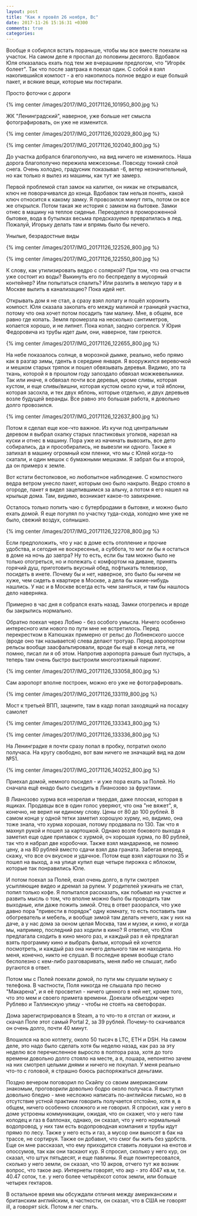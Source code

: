 ```yaml
---
layout: post
title: "Как я провёл 26 ноября, Вс"
date: 2017-11-26 15:16:31 +0300
comments: true
categories: 
---
```

Вообще я собирлся встать пораньше, чтобы мы все вместе поехали на участок. На самом деле я проспал до половины десятого. Вдобавок Юля отказалась ехать под тем же вчерашним предлогом, что "Игорёк болеет". Так что после завтрака я поехал один. С собой я взял накопившийся компост - а его накопилось полное ведро и еще большй пакет, и всякие вещи, которые мы постирали.

Просто фоточки с дороги

{% img center /images/2017/IMG_20171126_101950_800.jpg %}

ЖК "Ленинградский", наверное, уже больше нет смысла фотографировать, он уже не изменится.

{% img center /images/2017/IMG_20171126_102029_800.jpg %}

{% img center /images/2017/IMG_20171126_102040_800.jpg %}

До участка добрался благополучно, на вид ничего не изменилось. Наша дорога благополучно пережила межсезонье. Повсюду тонкий слой снега. Очень холодно, градусник показывал -6, ветер незначительный, но как только я вылез из машины, как тут же замерз. 

Первой проблемой стал замок на калитке, он никак не открывался, ключ не поворачивался до конца. Вдобавок там нельзя понять, какой ключ относится к какому замку. Я провозился минут пять, потом он все же открылся. Потом такая же история с замком на бытовке. Замки отнес в машину на теплое сиденье. Переоделся в промороженной бытовке, вода в бутылках весьма предсказуемо превратилась в лед. Пожалуй, Игорьку делать там и впрямь было бы нечего.

Унылые, безрадостные виды

{% img center /images/2017/IMG_20171126_122526_800.jpg %}

{% img center /images/2017/IMG_20171126_122550_800.jpg %}

К слову, как утилизировать ведро с соляркой? При том, что она отчасти уже состоит из воды? Выкинуть его по беспределу в мусорный контейнер? Или попытаться спалить? Или разлить в мелкую тару и в Москве вылить в канализацию? Пока идей нет.

Открывать дом я не стал, а сразу взял лопату и пошёл хоронить компост. Юля сказала закопать его между малиной и границей участка, потому что она хочет потом посадить там малину. Мне, в общем, все равно где копать. Земля промерзла на несколько сантиметров, копается хорошо, и не липнет. Пока копал, заодно согрелся. У Юрия Федоровича из трубы идет дым, они, наверное, там греются.

{% img center /images/2017/IMG_20171126_122655_800.jpg %}

На небе показалось солнце, в морозной дымке, реально, небо прямо как в разгар зимы, гденть в середине января. Я вооружился веревочкой и мешком старых тряпок и пошел обвязывать деревья. Видимо, это та ткань, которой я в прошлом году запоздало обвязал можжевельники. Так или иначе, я обвязал почти все деревья, кроме сливы, которая кустом, и еще сливы/вишни, которая кустом около кучи, и той яблони, которая засохла, и тех двух яблонь, которые отдельно, и двух деревьев возле будущей веранды. Все равно это большая работа, я довольно долго провозился.

{% img center /images/2017/IMG_20171126_122637_800.jpg %}

Потом я сделал еще кое-что важное. Из кучи под центральным деревом я выбрал охапку старых пластиковых уголков, нарезал на куски и отнес в машину. Пора уже из начинать вывозить, все дето собирались, да и прособирались, не вывезли ни одного. Также я запихал в машину огромный ком пленки, что мы с Юлей когда-то скатали, и один мешок с бумажными мешками. Я забрал бы и второй, да он примерз к земле.

Вот кстати бестолковое, но любопытное наблюдение. С компостного ведра ветром унесло пакет, которым оно было накрыто. Ведро стояло в огороде, пакет я видел зацепившимся за алычу, а потом я его нашел на крыльце дома. Там, видимо, возникает какое-то завихрение.

Осталось только попить чаю с бутербродами в бытовке, и можно было ехать домой. Я еще погулял по участку туда-сюда, холодно мне уже не было, свежий воздух, солнышко.

{% img center /images/2017/IMG_20171126_122708_800.jpg %}

Если предположить, что у нас в доме есть отопление и прочие удобства, и сегодня не воскресенье, а суббота, то мог ли бы я остаться в доме на ночь до завтра? Ну то есть, если бы там можно было не только отогреться, но и полежать с комфортом на диване, принять горячий душ, приготовить вкусный обед, пофтыкать телевизор, посидеть в инете. Почему бы и нет, наверное, это было бы ничем не хуже, чем сидеть в квартире в Москве, а дела бы какие-нибудь нашлись. У нас и в Москве всегда есть чем заняться, и там бы нашлось дело наверняка. 

Примерно в час дня я собрался ехать назад. Замки отогрелись и вроде бы закрылись нормально. 

Обратно поехал через Лобню - без особого умысла. Ничего особенно интересного или нового по пути мне не встретилось. Перед перекрестком в Катюшках примерно от рельс до Лобненского шоссе (вроде оно так называется) слева делают тротуар. Перед аэропортом рельсы вообще заасфальтировали, вроде бы ещё в конце лета, не помню, писал ли я об этом. Напротив аэропорта раньше был пустырь, а теперь там очень быстро выстроили многоэтажный паркинг. 

{% img center /images/2017/IMG_20171126_133058_800.jpg %}

Сам аэропорт вполне построен, можно его уже не фотографировать.

{% img center /images/2017/IMG_20171126_133119_800.jpg %}

Мост к третьей ВПП, зацените, там в кадр попал заходящий на посадку самолет

{% img center /images/2017/IMG_20171126_133343_800.jpg %}

{% img center /images/2017/IMG_20171126_133336_800.jpg %}

На Ленинградке я почти сразу попал в пробку, потратил около получаса. На кругу свободно, вот вам ничего не значащий вид на дом №51.

{% img center /images/2017/IMG_20171126_140252_800.jpg %}

Приехал домой, немного посидел - и уже пора ехать за Полей. Но сначала ещё енадо было съездить в Лианозово за фруктами.

В Лианозово хурма вся незрелая и твердая, даже плоская, которая в ящиках. Продавцы все в один голос уверяют, что она "не вяжет", я, конечно, не верил ни единому слову. Цены от 80 до 100 рублей. В самом конце у одной тетки заметил хорошую хурму, но, видимо, она тоже знала, что хурма хорошая, потому продавала по 130. Так что я махнул рукой и пошел за картошкой. Однако возле бокового выхода я заметил еще одие прилавок с хурмой, оч хорошая хурма, по 80 рублей, так что я набрал две коробочки. Также взял мандаринов, не помню цену, а на 80 рублей вместо сдачи взял два граната. Забегая вперед, скажу, что все оч вкусное и удачное. Потом еще взял картошки по 35 и пошел на выход, а на улице купил еще четыре пирожка с яблоком, которые так понравились Юле.

И потом поехал за Полей, ехал очень долго, в пути смотрел усыпляющие видео и дремал за рулем. У родителей ужинать не стал, попил только кофе. Я попытался рассказать, как побывал на участке и развить мысль о том, что вполне можно было бы проводить там выходные, или даже пожить зимой. Отец в ответ разорался, что уже давно пора "привести в порядок" одну комнату, то есть поставить там обогреватель и мебель, и вообще зимой там делать нечего, как у них на даче, а у нас дома за окном целая Москва, там и музеи, и кино, и когда мы, например, последний раз ходили в кино? Я ответил, что Юля предлагала сходить в кино много раз, и каждый раз я ей предлагал взять программу кино и выбрать фильм, который ей хочется посмотреть, и каждый раз она ничего дельного там не находила. Но меня, конечно, никто не слушал. В последне время вообще стало бесполезно с кем-либо разговаривать, меня либо не слышат, либо ругаются в ответ.

Потом мы с Полей поехали домой, по пути мы слушали музыку с телефона. В частности, Поля никогда не слышала про песню "Макарена", и я её просветил - ничего ценного в ней нет, кроме того, что это мем и своего примета времени. Доехали объездом через Рублево и Таллинскую улицу - чтобы не стоять на светофорах. 

Дома зарегистрировался в Steam, а то что-то я отстал от жизни, и скачал Поле этот самый Portal 2, за 39 рублей. Почему-то скачивался он очень долго, почти 40 минут.

Влошился на всю котлету, около 50 тысяч в LTC, ETH и DSH. На самом деле, это надо было сделать хотя бы неделю назад, как раз за эту неделю все перечисленное выросло в полтора раза, хотя до того времени довольно долго стояло на месте, а я, лошара, непонятно зачем на них смотрел целыми днями и ничего не покупал. У меня реально что-то с головой, я страшно боюсь распоряжаться деньгами.

Поздно вечером поговорил по Скайпу со своим американским знакомым, проговорили довольно бодро около получаса. Я выступил довольно бледно - мне несложно написать по-английски письмо, но в отсутствие устной практики говорить получается отстойно, хотя я, в общем, ничего особенно сложного и не говорил. Я спросил, как у него в доме устроены коммуникации, ожидая, что он скажет, что у него там колодец и газ в баллонах, однако, он сказал, что у него нормальный водопровод, у них там есть водопроводная компания и трубы идут прямо по лесу. Также у него есть и газ, а мусор они выносят в бак на трассе, не сортируя. Также он добавил, что смог бы жить без удобств. Еще он мне рассказал, что ему приходится ставить ловушки на енотов и опоссумов, так как они таскают кур. Я спросил, сколько у него кур, он сказал, что штук пятьдесят, и еще павлины. Я еще поинтересовался, сколько у него земли, он сказал, что 10 акров, отчего тут же возник вопрос, что такое акр. Интернеты говорят, что акр - это 4047 кв.м, т.е. 40.47 соток, т.е. у него более четырёхсот соток земли, или больше четырех гектаров.

В остальное время мы обсуждали отличия между американским и британским английским, в частности, он сказал, что в США не говорят ill, а говорят sick. Потом я лег спать.  